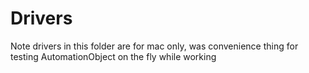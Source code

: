 # Drivers

Note drivers in this folder are for mac only, was convenience thing for testing
AutomationObject on the fly while working